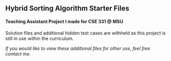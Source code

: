 ## Hybrid Sorting Algorithm Starter Files

#### Teaching Assistant Project I made for CSE 331 @ MSU



Solution files and additional hidden test cases are withheld as this project is still in use within the curriculum. 

*If you would like to view these additional files for other use, feel free contact me.*
